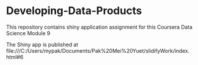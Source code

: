 # Developing-Data-Products

This repository contains shiny application assignment for this Coursera Data Science Module 9

The Shiny app is published at file:///C:/Users/mypak/Documents/Pak%20Mei%20Yuet/slidifyWork/index.html#6
